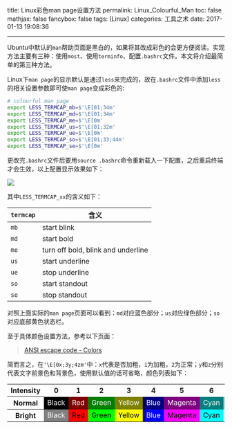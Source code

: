 title: Linux彩色man page设置方法
permalink: Linux_Colourful_Man
toc: false
mathjax: false
fancybox: false
tags: [Linux]
categories: 工具之术
date: 2017-01-13 19:08:36

---

Ubuntu中默认的`man`帮助页面是黑白的，如果将其改成彩色的会更方便阅读。实现方法主要有三种：使用`most`、使用`terminfo`、配置`.bashrc`文件。本文将介绍最简单的第三种方法。

<!--more-->

Linux下`man page`的显示默认是通过`less`来完成的，故在`.bashrc`文件中添加`less`的相关设置参数即可使`man page`变成彩色的:

```bash
# colourful man page
export LESS_TERMCAP_mb=$'\E[01;34m'
export LESS_TERMCAP_md=$'\E[01;34m'
export LESS_TERMCAP_me=$'\E[0m'
export LESS_TERMCAP_us=$'\E[01;32m'
export LESS_TERMCAP_ue=$'\E[0m'
export LESS_TERMCAP_so=$'\E[01;33;44m'
export LESS_TERMCAP_se=$'\E[0m'
```

更改完`.bashrc`文件后要用`source .bashrc`命令重新载入一下配置，之后重启终端才会生效，以上配置显示效果如下：

![](https://pic.gaomf.store/20170113183033.png-width600)

其中`LESS_TERMCAP_xx`的含义如下：

|`termcap`|含义|
|--------|----|
|`mb`|start blink|
|`md`|start bold|
|`me`|turn off bold, blink and underline|
|`us`|start underline|
|`ue`|stop underline|
|`so`|start standout|
|`se`|stop standout|

对照上面实际的`man page`页面可以看到：`md`对应蓝色部分；`us`对应绿色部分；`so`对应底部黄色状态栏。

至于具体颜色设置方法，参考以下页面：

> [ANSI escape code - Colors](https://en.wikipedia.org/wiki/ANSI_escape_code#Colors)

简而言之，在`'\E[0x;3y;4zm'`中：`x`代表是否加粗，`1`为加粗，`2`为正常；`y`和`z`分别代表文字前景色和背景色，使用默认值的话可省略，颜色列表如下：

<table><tr><th>Intensity</th><th>0</th><th>1</th><th>2</th><th>3</th><th>4</th><th>5</th><th>6</th><th>7</th></tr><tr><th>Normal</th><td style="background: black;color:white">Black</td><td style="background:maroon;color:white">Red</td><td style="background: green;color:white">Green</td><td style="background: olive;color:white">Yellow</td><td style="background: navy;color:white">Blue</td><td style="background: purple;color:white">Magenta</td><td style="background: teal;color:white">Cyan</td><td style="background: silver;color:black">White</td></tr><tr><th>Bright</th><td style="background: gray;color:white">Black</td><td style="background: red;color:black">Red</td><td style="background: lime;color:black">Green</td><td style="background: yellow;color:black">Yellow</td><td style="background: blue;color:white">Blue</td><td style="background: fuchsia;color:black">Magenta</td><td style="background: cyan;color:black">Cyan</td><td style="background: white;color:black">White</td></tr></table>